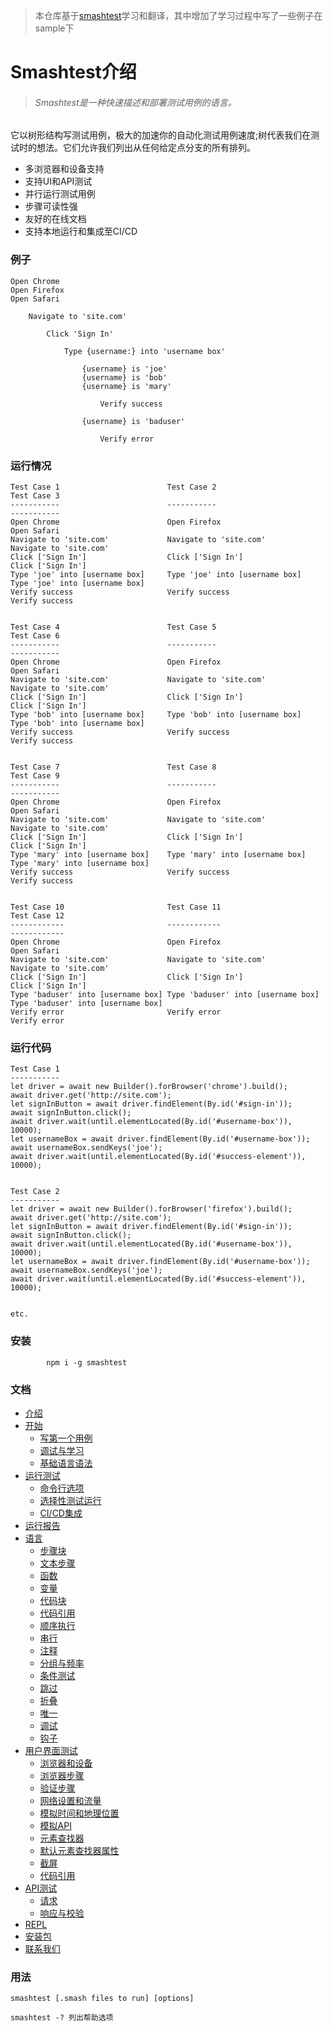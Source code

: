 > 本仓库基于[smashtest](https://github.com/smashtestio/smashtest)学习和翻译，其中增加了学习过程中写了一些例子在 sample下

# Smashtest介绍

> ###### Smashtest是一种快速描述和部署测试用例的语言。

它以树形结构写测试用例，极大的加速你的自动化测试用例速度;树代表我们在测试时的想法。它们允许我们列出从任何给定点分支的所有排列。

* 多浏览器和设备支持
* 支持UI和API测试
* 并行运行测试用例
* 步骤可读性强
* 友好的在线文档
* 支持本地运行和集成至CI/CD

### 例子

```
Open Chrome
Open Firefox
Open Safari

    Navigate to 'site.com'

        Click 'Sign In'

            Type {username:} into 'username box'

                {username} is 'joe'
                {username} is 'bob'
                {username} is 'mary'

                    Verify success

                {username} is 'baduser'

                    Verify error
```

### 运行情况

```
Test Case 1                        Test Case 2                        Test Case 3
-----------                        -----------                        -----------
Open Chrome                        Open Firefox                       Open Safari
Navigate to 'site.com'             Navigate to 'site.com'             Navigate to 'site.com'
Click ['Sign In']                  Click ['Sign In']                  Click ['Sign In']
Type 'joe' into [username box]     Type 'joe' into [username box]     Type 'joe' into [username box]
Verify success                     Verify success                     Verify success


Test Case 4                        Test Case 5                        Test Case 6
-----------                        -----------                        -----------
Open Chrome                        Open Firefox                       Open Safari
Navigate to 'site.com'             Navigate to 'site.com'             Navigate to 'site.com'
Click ['Sign In']                  Click ['Sign In']                  Click ['Sign In']
Type 'bob' into [username box]     Type 'bob' into [username box]     Type 'bob' into [username box]
Verify success                     Verify success                     Verify success


Test Case 7                        Test Case 8                        Test Case 9
-----------                        -----------                        -----------
Open Chrome                        Open Firefox                       Open Safari
Navigate to 'site.com'             Navigate to 'site.com'             Navigate to 'site.com'
Click ['Sign In']                  Click ['Sign In']                  Click ['Sign In']
Type 'mary' into [username box]    Type 'mary' into [username box]    Type 'mary' into [username box]
Verify success                     Verify success                     Verify success


Test Case 10                       Test Case 11                       Test Case 12
------------                       ------------                       ------------
Open Chrome                        Open Firefox                       Open Safari
Navigate to 'site.com'             Navigate to 'site.com'             Navigate to 'site.com'
Click ['Sign In']                  Click ['Sign In']                  Click ['Sign In']
Type 'baduser' into [username box] Type 'baduser' into [username box] Type 'baduser' into [username box]
Verify error                       Verify error                       Verify error
```

### 运行代码

```
Test Case 1
-----------
let driver = await new Builder().forBrowser('chrome').build();
await driver.get('http://site.com');
let signInButton = await driver.findElement(By.id('#sign-in'));
await signInButton.click();
await driver.wait(until.elementLocated(By.id('#username-box')), 10000);
let usernameBox = await driver.findElement(By.id('#username-box'));
await usernameBox.sendKeys('joe');
await driver.wait(until.elementLocated(By.id('#success-element')), 10000);


Test Case 2
-----------
let driver = await new Builder().forBrowser('firefox').build();
await driver.get('http://site.com');
let signInButton = await driver.findElement(By.id('#sign-in'));
await signInButton.click();
await driver.wait(until.elementLocated(By.id('#username-box')), 10000);
let usernameBox = await driver.findElement(By.id('#username-box'));
await usernameBox.sendKeys('joe');
await driver.wait(until.elementLocated(By.id('#success-element')), 10000);


etc.
```

### 安装

```
        npm i -g smashtest
```

### 文档

* [介绍](introduce.md)
* [开始](chapter1-setup.md)
  * [写第一个用例](chapter1-writecase.md)
  * [调试与学习](chapter1-debugandlearn.md)
  * [基础语言语法](charpter1-syntax.md)
* [运行测试](yun-xing-ce-shi.md)
  * [命令行选项](yun-xing-ce-shi/ming-ling-xing-xuan-xiang.md)
  * [选择性测试运行](yun-xing-ce-shi/xuan-ze-xing-ce-shi-yun-xing.md)
  * [CI/CD集成](yun-xing-ce-shi/cicdji-cheng.md)
* [运行报告](yun-xing-bao-gao.md)
* [语言](yu-yan.md)
  * [步骤块](yu-yan/bu-zou-kuai.md)
  * [文本步骤](yu-yan/wen-ben-bu-zou.md)
  * [函数](yu-yan/han-shu.md)
  * [变量](yu-yan/bian-liang.md)
  * [代码块](yu-yan/dai-ma-kuai.md)
  * [代码引用](yu-yan/dai-ma-yin-yong.md)
  * [顺序执行](yu-yan/shun-xu-zhi-xing.md)
  * [串行](yu-yan/chuan-xing.md)
  * [注释](yu-yan/zhu-shi.md)
  * [分组与频率](yu-yan/fen-zu-yu-pin-lv.md)
  * [条件测试](yu-yan/tiao-jian-ce-shi.md)
  * [跳过](yu-yan/tiao-guo.md)
  * [折叠](yu-yan/zhe-die.md)
  * [唯一](yu-yan/wei-yi.md)
  * [调试](yu-yan/diao-shi.md)
  * [钩子](yu-yan/gou-zi.md)
* [用户界面测试](uice-shi.md)
  * [浏览器和设备](uice-shi/liu-lan-qi-he-she-bei.md)
  * [浏览器步骤](uice-shi/liu-lan-qi-bu-zou.md)
  * [验证步骤](uice-shi/yan-zheng-bu-zou.md)
  * [网络设置和流量](uice-shi/wang-luo-he-liu-liang.md)
  * [模拟时间和地理位置](uice-shi/mo-ni-shi-jian-he-di-li-wei-zhi.md)
  * [模拟API](uice-shi/mo-niapi.md)
  * [元素查找器](uice-shi/yuan-su-cha-zhao-qi.md)
  * [默认元素查找器属性](uice-shi/mo-ren-yuan-su-cha-zhao-qi-shu-xing.md)
  * [截屏](uice-shi/jie-ping.md)
  * [代码引用](uice-shi/dai-ma-yin-yong.md)
* [API测试](apice-shi.md)
  * [请求](apice-shi/qing-qiu.md)
  * [响应与校验](apice-shi/xiang-ying-yu-xiao-yan.md)
* [REPL](repl.md)
* [安装包](an-zhuang-bao.md)
* [联系我们](lian-xi-wo-men.md)

### 用法

```
smashtest [.smash files to run] [options]
```

```
smashtest -? 列出帮助选项
```



